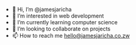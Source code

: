 - 👋 Hi, I’m @jamesjaricha
- 👀 I’m interested in web development
- 🌱 I’m currently learning computer science
- 💞️ I’m looking to collaborate on projects
- 📫 How to reach me hello@jamesjaricha.co.zw

<!---
jamesjaricha/jamesjaricha is a ✨ special ✨ repository because its `README.md` (this file) appears on your GitHub profile.
You can click the Preview link to take a look at your changes.
--->
